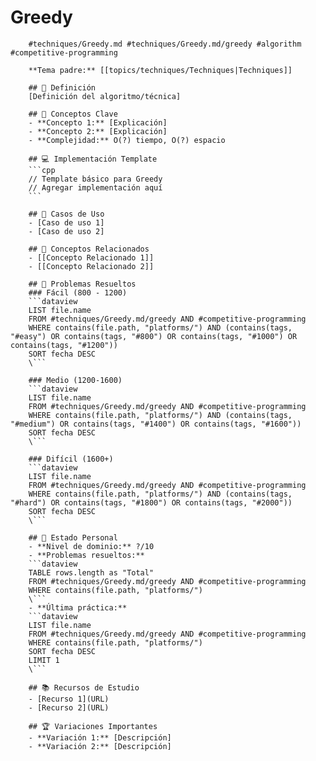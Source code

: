# Greedy

        #techniques/Greedy.md #techniques/Greedy.md/greedy #algorithm #competitive-programming

        **Tema padre:** [[topics/techniques/Techniques|Techniques]]

        ## 🎯 Definición
        [Definición del algoritmo/técnica]

        ## 🔑 Conceptos Clave
        - **Concepto 1:** [Explicación]
        - **Concepto 2:** [Explicación]
        - **Complejidad:** O(?) tiempo, O(?) espacio

        ## 💻 Implementación Template
        ```cpp
        // Template básico para Greedy
        // Agregar implementación aquí
        ```

        ## 🎯 Casos de Uso
        - [Caso de uso 1]
        - [Caso de uso 2]

        ## 🔗 Conceptos Relacionados
        - [[Concepto Relacionado 1]]
        - [[Concepto Relacionado 2]]

        ## 🧠 Problemas Resueltos
        ### Fácil (800 - 1200)
        ```dataview
        LIST file.name
        FROM #techniques/Greedy.md/greedy AND #competitive-programming 
        WHERE contains(file.path, "platforms/") AND (contains(tags, "#easy") OR contains(tags, "#800") OR contains(tags, "#1000") OR contains(tags, "#1200"))
        SORT fecha DESC
        \```

        ### Medio (1200-1600)
        ```dataview
        LIST file.name
        FROM #techniques/Greedy.md/greedy AND #competitive-programming 
        WHERE contains(file.path, "platforms/") AND (contains(tags, "#medium") OR contains(tags, "#1400") OR contains(tags, "#1600"))
        SORT fecha DESC
        \```

        ### Difícil (1600+)
        ```dataview
        LIST file.name
        FROM #techniques/Greedy.md/greedy AND #competitive-programming 
        WHERE contains(file.path, "platforms/") AND (contains(tags, "#hard") OR contains(tags, "#1800") OR contains(tags, "#2000"))
        SORT fecha DESC
        \```

        ## 🎯 Estado Personal
        - **Nivel de dominio:** ?/10
        - **Problemas resueltos:** 
        ```dataview
        TABLE rows.length as "Total"
        FROM #techniques/Greedy.md/greedy AND #competitive-programming 
        WHERE contains(file.path, "platforms/")
        \```
        - **Última práctica:** 
        ```dataview
        LIST file.name
        FROM #techniques/Greedy.md/greedy AND #competitive-programming 
        WHERE contains(file.path, "platforms/")
        SORT fecha DESC
        LIMIT 1
        \```

        ## 📚 Recursos de Estudio
        - [Recurso 1](URL)
        - [Recurso 2](URL)

        ## 🏆 Variaciones Importantes
        - **Variación 1:** [Descripción]
        - **Variación 2:** [Descripción]
    
